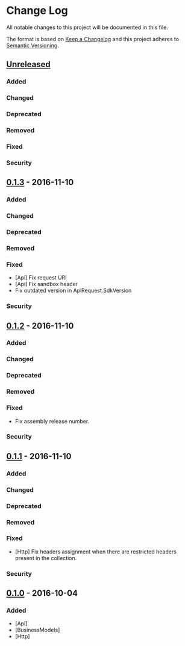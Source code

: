 # Change Log
All notable changes to this project will be documented in this file.

The format is based on [Keep a Changelog](http://keepachangelog.com/) 
and this project adheres to [Semantic Versioning](http://semver.org/).

## [Unreleased]
### Added

### Changed

### Deprecated

### Removed

### Fixed

### Security

## [0.1.3] - 2016-11-10
### Added

### Changed

### Deprecated

### Removed

### Fixed
- [Api] Fix request URI
- [Api] Fix sandbox header
- Fix outdated version in ApiRequest.SdkVersion

### Security

## [0.1.2] - 2016-11-10
### Added

### Changed

### Deprecated

### Removed

### Fixed
- Fix assembly release number.

### Security

## [0.1.1] - 2016-11-10
### Added

### Changed

### Deprecated

### Removed

### Fixed
- [Http] Fix headers assignment when there are restricted headers present in the collection.

### Security

## [0.1.0] - 2016-10-04
### Added
- [Api]
- [BusinessModels]
- [Http]

[Unreleased]: https://github.com/aplazame/dotnet-sdk/compare/v0.1.3...HEAD
[0.1.3]: https://github.com/aplazame/dotnet-sdk/compare/v0.1.2...v0.1.3
[0.1.2]: https://github.com/aplazame/dotnet-sdk/compare/v0.1.1...v0.1.2
[0.1.1]: https://github.com/aplazame/dotnet-sdk/compare/v0.1.0...v0.1.1
[0.1.0]: https://github.com/aplazame/dotnet-sdk/commit/3ed234e0430e98b4d6edefe06192a8ba7eb7d0cb
